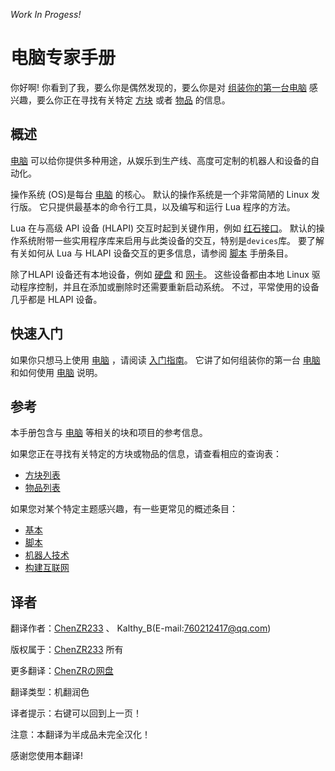 *Work In Progess!*

# 电脑专家手册

你好啊! 你看到了我，要么你是偶然发现的，要么你是对 [组装你的第一台电脑](getting_started.md) 感兴趣，要么你正在寻找有关特定 [方块](block/index.md) 或者 [物品](item/index.md) 的信息。

## 概述
[电脑](block/computer.md) 可以给你提供多种用途，从娱乐到生产线、高度可定制的机器人和设备的自动化。

操作系统 (OS)是每台 [电脑](block/computer.md) 的核心。 默认的操作系统是一个非常简陋的 Linux 发行版。 它只提供最基本的命令行工具，以及编写和运行 Lua 程序的方法。

Lua 在与高级 API 设备 (HLAPI) 交互时起到关键作用，例如 [红石接口](block/redstone_interface.md)。 默认的操作系统附带一些实用程序库来启用与此类设备的交互，特别是`devices`库。 要了解有关如何从 Lua 与 HLAPI 设备交互的更多信息，请参阅 [脚本](scripting.md) 手册条目。

除了HLAPI 设备还有本地设备，例如 [硬盘](item/hard_drive.md) 和 [网卡](item/network_interface_card.md)。 这些设备都由本地 Linux 驱动程序控制，并且在添加或删除时还需要重新启动系统。 不过，平常使用的设备几乎都是 HLAPI 设备。

## 快速入门
如果你只想马上使用 [电脑](block/computer.md) ，请阅读 [入门指南](getting_started.md)。 它讲了如何组装你的第一台 [电脑](block/computer.md) 和如何使用 [电脑](block/computer.md) 说明。 

## 参考
本手册包含与 [电脑](block/computer.md) 等相关的块和项目的参考信息。

如果您正在寻找有关特定的方块或物品的信息，请查看相应的查询表：
- [方块列表](block/index.md)
- [物品列表](item/index.md)

如果您对某个特定主题感兴趣，有一些更常见的概述条目：
- [基本](basics.md)
- [脚本](scripting.md)
- [机器人技术](robotics.md)
- [构建互联网](networking.md)

## 译者
翻译作者：[ChenZR233](https://center.mcmod.cn/258731/) 、 Kalthy_B(E-mail:760212417@qq.com)

版权属于：[ChenZR233](https://center.mcmod.cn/258731/) 所有

更多翻译：[ChenZRの网盘](https://chenzr.xn--0tr.top/go/MCHanHua)

翻译类型：机翻润色

译者提示：右键可以回到上一页！

注意：本翻译为半成品未完全汉化！

感谢您使用本翻译!